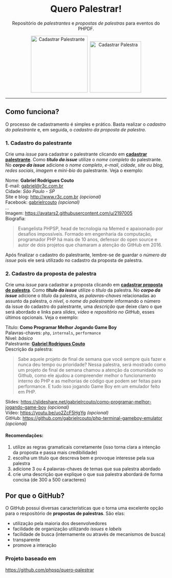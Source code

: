 <h1 align="center">Quero Palestrar!</h1>
<p align="center">
    Repositório de <i>palestrantes</i> e <i>propostas de palestras</i> para eventos do PHPDF.
</p>
<p align="center">
  <a href="https://github.com/php-df/quero-palestrar/issues/new?template=speaker_template.md"><img src="https://user-images.githubusercontent.com/753958/31695073-e7acfc00-b386-11e7-9fa0-26a133d56eaa.png" alt="Cadastrar Palestrante" width="177" /></a>&nbsp;
  <a href="https://github.com/php-df/quero-palestrar/issues/new"><img src="https://user-images.githubusercontent.com/753958/31695094-19f445c4-b387-11e7-871a-0a08170911bf.png" alt="Cadastrar Palestra" width="160" /></a>
</p>

---

## Como funciona?

O processo de cadastramento é simples e prático. Basta realizar o *cadastro do palestrante* e, em seguida, o *cadastro da proposta de palestra*.

### 1. Cadastro do palestrante

Crie uma *issue* para cadastrar o palestrante clicando em [**cadastrar palestrante**](https://github.com/php-df/quero-palestrar/issues/new?template=speaker_template.md). Como ***título da issue*** utilize o *nome completo* do palestrante. No ***corpo da issue*** adicione o *nome completo*, *e-mail*, *cidade*, *site ou blog*, *redes sociais*, *imagem* e *mini-bio* do palestrante. Veja o exemplo:

Nome: **Gabriel Rodrigues Couto**  
E-mail: gabriel@r3c.com.br  
Cidade: *São Paulo - SP*  
Site e blog: http://www.r3c.com.br *(opcional)*  
Facebook: [gabrielrcouto](https://www.facebook.com/gabrielrcouto) *(opcional)*  
*...*  
Imagem: https://avatars2.githubusercontent.com/u/2197005  
Biografia:

>  Evangelista PHPSP, head de tecnologia na Memed e apaixonado por desafios impossíveis. Formado em engenharia da computação, programador PHP há mais de 10 anos, defensor do open source e autor de dois projetos que chamaram a atenção do GitHub em 2016.

Após finalizar o cadastro do palestrante, lembre-se de guardar o *número da issue* pois ele será utilizado no cadastro da proposta de palestra.

### 2. Cadastro da proposta de palestra

Crie uma *issue* para cadastrar a proposta clicando em [**cadastrar proposta de palestra**](https://github.com/php-df/quero-palestrar/issues/new). Como ***título da issue*** utilize o *título* da palestra. No ***corpo da issue*** adicione o *título* da palestra, as *palavras-chaves* relacionadas ao assunto da palestra, o *nível*, o *nome do palestrante* informando o número da issue do cadastro do palestrante, uma *descrição* que deixe claro o que será abordado e links para *slides*, *vídeo* e *repositório no GitHub*, esses últimos opcionais. Veja o exemplo:

Título: **Como Programar Melhor Jogando Game Boy**  
Palavras-chaves: `php`, `internals`, `performance`  
Nível: *básico*  
Palestrante: [**Gabriel Rodrigues Couto**](5)  
Descrição da palestra:  
> Sabe aquele projeto de final de semana que você sempre quis fazer e nunca deu tempo ou prioridade? Nessa palestra, será mostrado como um projeto de final de semana chamou a atenção da comunidade no Github, como ele ajudou a compreender melhor o funcionamento interno do PHP e as melhorias de código que podem ser feitas para performance. E tudo isso jogando Game Boy em um emulador feito em PHP.

Slides: https://slideshare.net/gabrielrcouto/como-programar-melhor-jogando-game-boy *(opcional)*  
Vídeo: https://youtu.be/uo2ZcF5HgYg *(opcional)*  
GitHub: https://github.com/gabrielrcouto/php-terminal-gameboy-emulator *(opcional)*  

#### Recomendações:

1. utilize as regras gramaticais corretamente (isso torna clara a intenção da proposta e passa mais credibilidade)
2. escolha um título que descreva bem e provoque interesse pela sua palestra
3. adicione 3 ou 4 palavras-chaves de temas que sua palestra abordado
4. crie uma descrição que explique o que sua palestra abordará de forma concisa (de 300 a 500 caracteres)

## Por que o GitHub?

O GitHub possui diversas características que o torna uma excelente opção para o respositório de **propostas de palestras**. São elas:

* utilização pela maioria dos desenvolvedores
* facilidade de organização utilizando *issues* e *labels*
* facilidade de busca (internamente ou através de mecanismos de busca)
* transparente
* promove a interação



### Projeto baseado em
https://github.com/phpsp/quero-palestrar
